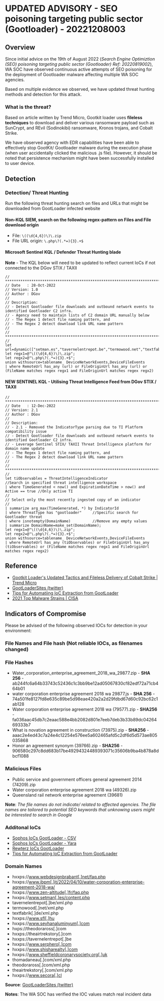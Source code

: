 
# UPDATED ADVISORY - SEO poisoning targeting public sector (Gootloader) - 20221208003

## Overview

Since initial advice on the 19th of August 2022 (*Search Engine Optimiztion (SEO) poisoning targeting public sector (Gootloader) Ref: 20220819002*), WA SOC have observed continuous active attempts of SEO poisoning for the deployment of Gootloader malware affecting multiple WA SOC agencies.

Based on multiple evidence we observed, we have updated threat hunting methods and detection for this attack.

### What is the threat?

Based on article written by Trend Micro, Gootkit loader uses **fileless techniques** to download and deliver various ransomware payload such as SunCrypt, and REvil (Sodinokibi) ransomware, Kronos trojans, and Cobalt Strike.

We have observed agency with EDR capabilities have been able to effectively stop GootKit/ Gootloader malware during the execution phase (when user accidentally clicked the malicious .js file). However, it should be noted that persistence mechanism might have been successfully installed to user device.

## Detection

### Detection/ Threat Hunting

Run the following threat hunting search on files and URLs that might be downloaded from GootLoader infected website

#### Non-KQL SIEM, search on the following regex-pattern on Files and File download origin

- File: `\((\d{4,6})\)\.zip`
- File URL origin: `\.php\?(.*=){3}.+$`

#### Microsoft Sentinel KQL / Defender Threat Hunting blade

**Note** - The KQL below will need to be updated to reflect current IoCs if not connected to the DGov STIX / TAXII

```kusto
// ******************************************************************************************************************
// Date   : 28-Oct-2022
// Version: 1.0
// Author : DGov
//
// Description: 
// - Detect Gootloader file downloads and outbound network events to identified Gootloader C2 infra.
// - Agency need to maintain lists of C2 domain URL manually below
// - The Regex 1 detect file naming pattern, and 
// - The Regex 2 detect download link URL name pattern
//
// ******************************************************************************************************************
//
let url=dynamic(["setman.es","tavernelentrepot.be","termowood.net","textfabrik.de","sfl.hu","seyhanaluminyum.com","theodoraross.com","theairtrekstory.com","tavernelentrepot.be","serphero.com","shisharealty.com","sheffieldcoronarysociety.org.uk","thomadaneau.com","theodoraross.com","theairtrekstory.com","secora.cl"]);
let regx1=@"\((\d{4,6})\)\.zip";
let regx2=@"\.php\?(.*=){3}.+$";
union withsource=tablename_ DeviceNetworkEvents,DeviceFileEvents
| where RemoteUrl has_any (url) or FileOriginUrl has_any (url) or (FileName matches regex regx1 and FileOriginUrl matches regex regx2)
```

#### **NEW SENTINEL KQL** - Utilising Threat Intelligence Feed from DGov STIX / TAXII

```kusto
// ******************************************************************************************************************
// Date   : 12-Dec-2022
// Version: 2.1
// Author : DGov
//
// Description: 
// - 2.1 - Removed the IndicatorType parsing due to TI Platform compatibility issue
// - Detect Gootloader file downloads and outbound network events to identified Gootloader C2 infra.
// - Leverage Sentinel STIX/ TAXII Threat Intelligence platform for domain name update
// - The Regex 1 detect file naming pattern, and 
// - The Regex 2 detect download link URL name pattern
//
// ******************************************************************************************************************
//
let tiObservables = ThreatIntelligenceIndicator                                 //Search in specified threat intelligence workspace 
| where TimeGenerated < now() and ExpirationDateTime > now() and Active == true //Only active TI
//
// Select only the most recently ingested copy of an indicator
//
| summarize arg_max(TimeGenerated, *) by IndicatorId
| where ThreatType has "gootloader"     //Specific search for Gootloader threat
| where isnotempty(DomainName)          //Remove any empty values
| summarize DomainName=make_set(DomainName);
let regx1=@"\((\d{4,6})\)\.zip";
let regx2=@"\.php\?(.*=){3}.+$";
union withsource=tablename_ DeviceNetworkEvents,DeviceFileEvents
| where RemoteUrl has_any (tiObservables) or FileOriginUrl has_any (tiObservables) or (FileName matches regex regx1 and FileOriginUrl matches regex regx2)
```

## Reference

- [Gootkit Loader's Updated Tactics and Fileless Delivery of Cobalt Strike | Trend Micro](https://www.trendmicro.com/en_us/research/22/g/gootkit-loaders-updated-tactics-and-fileless-delivery-of-cobalt-strike.html)
- [GootLoaderSites (twitter)](https://twitter.com/GootLoaderSites)
- [Tips for Automatiing IoC Extraction from GootLoader](https://threatresearch.ext.hp.com/tips-for-automating-ioc-extraction-from-gootloader-a-changing-javascript-malware/)
- [2021 Top Malware Strains | CISA](https://www.cisa.gov/uscert/ncas/alerts/aa22-216a)

## Indicators of Compromise

Please be advised of the following observed IOCs for detection in your environment:

### File Names and File hash (Not reliable IOCs, as filenames changed)

### File Hashes

- Water_corporation_enterprise_agreement_2018_wa_29877.zip - **SHA 256** - ab244fc6a64b33743c52436c1c3bb9be12ad05067830cf82edf72a71cb464b01
- water corporation enterprise agreement 2018 wa 29877.js - **SHA 256** - 74a501fe8127fd8e635c89be5d98eae420a2a2d29fdbd67d60c92bc62c1ab128
- Water corporation enterprise agreement 2018 wa (79577).zip - **SHA256** - fa036aac45db7c2eaac588e4bb2082d801e7eeb7deb3b33b89dc0426469333b7
- What is novation agreement in construction (73975).zip - **SHA256** - aaac2e4ed43c7a24e4c12254e576ee5a602465afd5c2df6d5d573ae805035868
- Honor an agreement synonym (39766).zip - **SHA256** - 906580c297c8dd683b17be49294324489393071c35606b9ba4b878a8dbcf1088

### Malicious Files

- Public service and government officers general agreement 2014 (74209).zip
- Water corporation enterprise agreement 2018 wa (49326).zip
- Queensland rail network enterprise agreement (39681)

**Note**: *The file names do not indicate/ related to affected agencies. The file names are tailored to potential SEO keywords that unknowing users might be interested to search in Google*

### Additonal IoCs

- [Sophos IoCs GootLoader - CSV](https://github.com/sophoslabs/IoCs/blob/master/Troj-gootloader.csv)
- [Sophos IoCs GootLoader - Yara](https://github.com/sophoslabs/IoCs/blob/master/Troj-gootloader.yara)
- [Rewterz IoCs GootLoader](https://www.rewterz.com/rewterz-news/rewterz-threat-alert-gootloader-active-iocs-2)
- [Tips for Automating IoC Extraction from GootLoader](https://threatresearch.ext.hp.com/tips-for-automating-ioc-extraction-from-gootloader-a-changing-javascript-malware/)

### Domain Names

- hxxps://www.webdesignbrabant[.]net/faq.php
- hxxps://www.ibpm[.]it/2022/04/10/water-corporation-enterprise-agreement-2018-wa/
- hxxps://www.zen-altitude[.]fr/faq.php
- hxxps://www.setman[.]es/content.php
- tavernelentrepot[.]be/xml.php
- termowood[.]net/xml.php
- textfabrik[.]de/xml.php
- hxxps://www.sfl[.]hu
- hxxps://www.seyhanaluminyum[.]com
- hxps://theodoraross[.]com
- hxxps://theairtrekstory[.]com
- hxxps://tavernelentrepot[.]be
- hxxps://www.serphero[.]com
- hxxps://www.shisharealty[.]com
- hxxps://www.sheffieldcoronarysociety.org[.]uk
- thomadaneau[.]com/xml.php
- theodoraross[.]com/xml.php
- theairtrekstory[.]com/xml.php
- hxxps://www.secora[.]cl

**Source**: [GootLoaderSites (twitter)](https://twitter.com/GootLoaderSites)

**Notes**: The WA SOC has verified the IOC values match real incident data
